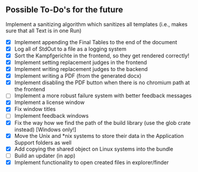 ## Possible To-Do's for the future
Implement a sanitizing algorithm which sanitizes all templates (i.e., makes sure that all Text is in one Run)
- [x] Implement appending the Final Tables to the end of the document
- [x] Log all of StdOut to a file as a logging system
- [x] Sort the Kampfgerichte in the frontend, so they get rendered correctly!
- [x] Implement setting replacement judges in the frontend
- [x] Implement writing replacement judges to the backend
- [x] Implement writing a PDF (from the generated docx)
- [x] Implement disabling the PDF button when there is no chromium path at the frontend
- [ ] Implement a more robust failure system with better feedback messages
- [x] Implement a license window
- [x] Fix window titles
- [ ] Implement feedback windows
- [x] Fix the way how we find the path of the build library (use the glob crate instead) [Windows only!]
- [x] Move the Unix and *nix systems to store their data in the Application Support folders as well
- [x] Add copying the shared object on Linux systems into the bundle
- [ ] Build an updater (in app)
- [x] Implement functionality to open created files in explorer/finder